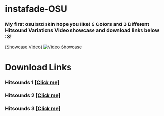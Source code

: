 # instafade-OSU
### My first osu!std skin hope you like! 9 Colors and 3 Different Hitsound Variations Video showcase and download links below :3!

[[Showcase Video]](https://www.youtube.com/watch?v=ElokSXwwneY)
[![Video Showcase](https://i.imgur.com/qE43zZ8.png)](https://www.youtube.com/watch?v=ElokSXwwneY)

# Download Links

### Hitsounds 1 [[Click me]](https://drive.google.com/drive/folders/1GW4dgrBpFikhiPZJAu66K1ZQlHN60u3s?usp=sharing)
### Hitsounds 2 [[Click me]](https://drive.google.com/drive/folders/1FUooSJT7jwAY8eXD66uYAp0edgQ_cOjd?usp=sharing)
### Hitsounds 3 [[Click me]](https://drive.google.com/drive/folders/1VwHWT1AvAzuQFbu0-u3z17RE7lBxwmjV?usp=sharing)
